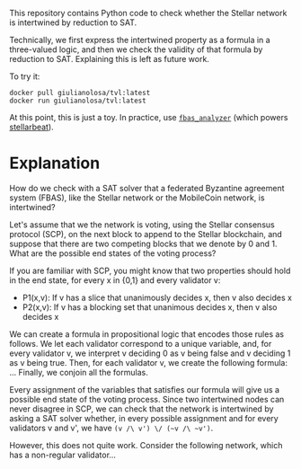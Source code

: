 This repository contains Python code to check whether the Stellar network is intertwined by reduction to SAT.

Technically, we first express the intertwined property as a formula in a three-valued logic, and then we check the validity of that formula by reduction to SAT.
Explaining this is left as future work.

To try it:
```
docker pull giulianolosa/tvl:latest
docker run giulianolosa/tvl:latest
```

At this point, this is just a toy.
In practice, use [`fbas_analyzer`](https://github.com/trudi-group/fbas_analyzer) (which powers [stellarbeat](https://stellarbeat.io)).

# Explanation

How do we check with a SAT solver that a federated Byzantine agreement system (FBAS), like the Stellar network or the MobileCoin network, is intertwined?

Let's assume that we the network is voting, using the Stellar consensus protocol (SCP), on the next block to append to the Stellar blockchain, and suppose that there are two competing blocks that we denote by 0 and 1.
What are the possible end states of the voting process?

If you are familiar with SCP, you might know that two properties should hold in the end state, for every x in {0,1} and every validator v:
- P1(x,v): If v has a slice that unanimously decides x, then v also decides x
- P2(x,v): If v has a blocking set that unanimous decides x, then v also decides x

We can create a formula in propositional logic that encodes those rules as follows.
We let each validator correspond to a unique variable, and, for every validator v, we interpret v deciding 0 as v being false and v deciding 1 as v being true.
Then, for each validator v, we create the following formula: ...
Finally, we conjoin all the formulas.

Every assignment of the variables that satisfies our formula will give us a possible end state of the voting process.
Since two intertwined nodes can never disagree in SCP, we can check that the network is intertwined by asking a SAT solver whether, in every possible assignment and for every validators v and v', we have `(v /\ v') \/ (~v /\ ~v')`.

However, this does not quite work.
Consider the following network, which has a non-regular validator...
